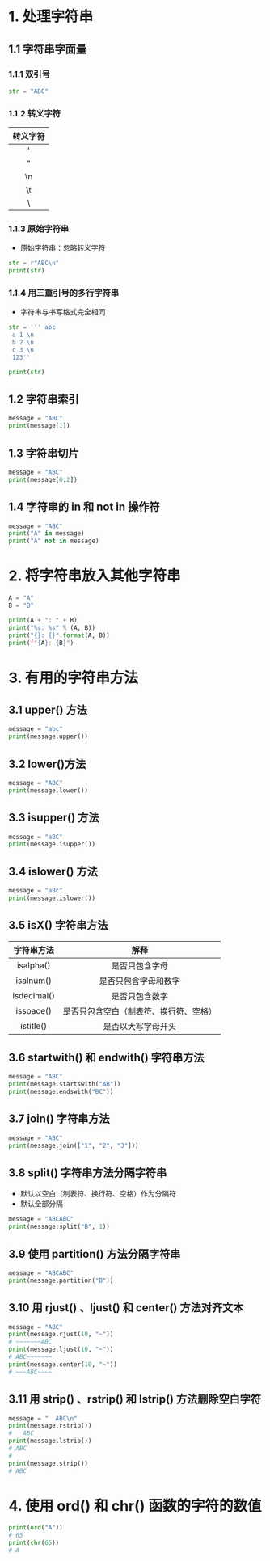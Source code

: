 # 1. 处理字符串

## 1.1 字符串字面量

### 1.1.1 双引号

```python
str = "ABC"
```



### 1.1.2 转义字符

| 转义字符 |
| :------: |
|    \'    |
|    \"    |
|    \n    |
|    \t    |
|    \\    |



### 1.1.3 原始字符串

- 原始字符串：忽略转义字符

```python
str = r"ABC\n"
print(str)
```



### 1.1.4 用三重引号的多行字符串

- 字符串与书写格式完全相同

```python
str = ''' abc
 a 1 \n
 b 2 \n
 c 3 \n
 123'''

print(str)
```



## 1.2 字符串索引

```python
message = "ABC"
print(message[1])
```



## 1.3 字符串切片

```python
message = "ABC"
print(message[0:2])
```



## 1.4 字符串的 in 和 not in 操作符

```python
message = "ABC"
print("A" in message)
print("A" not in message)
```



# 2. 将字符串放入其他字符串

```python
A = "A"
B = "B"

print(A + ": " + B)
print("%s: %s" % (A, B))
print("{}: {}".format(A, B))
print(f"{A}: {B}")
```



# 3. 有用的字符串方法

## 3.1 upper() 方法

```python
message = "abc"
print(message.upper())
```



## 3.2 lower()方法

```python
message = "ABC"
print(message.lower())
```



## 3.3 isupper() 方法

```python
message = "aBC"
print(message.isupper())
```



## 3.4 islower() 方法

```python
message = "aBc"
print(message.islower())
```



## 3.5 isX() 字符串方法

| 字符串方法  |                  解释                  |
| :---------: | :------------------------------------: |
|  isalpha()  |             是否只包含字母             |
|  isalnum()  |          是否只包含字母和数字          |
| isdecimal() |             是否只包含数字             |
|  isspace()  | 是否只包含空白（制表符、换行符、空格） |
|  istitle()  |           是否以大写字母开头           |



## 3.6 startwith() 和 endwith() 字符串方法

```python
message = "ABC"
print(message.startswith("AB"))
print(message.endswith("BC"))
```



## 3.7 join() 字符串方法

```python
message = "ABC"
print(message.join(["1", "2", "3"]))
```



## 3.8 split() 字符串方法分隔字符串

- 默认以空白（制表符、换行符、空格）作为分隔符
- 默认全部分隔

```python
message = "ABCABC"
print(message.split("B", 1))
```



## 3.9 使用 partition() 方法分隔字符串

```python
message = "ABCABC"
print(message.partition("B"))
```



## 3.10 用 rjust() 、ljust() 和 center() 方法对齐文本

```python
message = "ABC"
print(message.rjust(10, "~"))
# ~~~~~~~ABC
print(message.ljust(10, "~"))
# ABC~~~~~~~
print(message.center(10, "~"))
# ~~~ABC~~~~
```



## 3.11 用 strip() 、rstrip() 和 lstrip() 方法删除空白字符

```python
message = "  ABC\n"
print(message.rstrip())
#   ABC
print(message.lstrip())
# ABC
#
print(message.strip())
# ABC
```



# 4. 使用 ord() 和 chr() 函数的字符的数值

```python
print(ord("A"))
# 65
print(chr(65))
# A
```